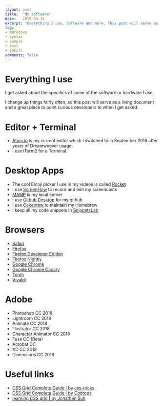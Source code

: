 ```yaml
---
layout: post
title:  "My Software"
date:   2016-03-15
excerpt: "Everything I use, Software and more. This post will serve as a living document and a place to point curious developers to when I get asked "
tag:
- markdown
- syntax
- sample
- test
- jekyll
comments: false
---
```


# Everything I use

I get asked about the specifics of some of the software or hardware I use.

I change up things fairly often, so this post will serve as a living document and a great place to point curious developers to when I get asked.

# Editor + Terminal

 * <a href="#" class="btn">Atom.io</a> is my current editor which I switched to in September 2016 after years of Dreamweaver usage.
 * I use iTerm2 for a Terminal.

# Desktop Apps

  * The cool Emoji picker I use in my videos is called <a href="http://matthewpalmer.net/rocket/" class="btn">Rocket</a>
  * I use <a href="https://www.telestream.net/screenflow/" class="btn">ScreenFlow</a> to record and edit my screencasts
  * <a href="https://www.mamp.info/" class="btn">MAMP</a> is my local server
  * I use <a href="https://desktop.github.com/" class="btn">Github Desktop</a> for my github
  * I use <a href="https://www.cakebrew.com/" class="btn">Cakebrew</a> to maintain my Homebrew
  * I keep all my code snippets in <a href="https://www.renfei.org/snippets-lab/" class="btn">SnippetsLab</a>

# Browsers

  * <a href="https://www.apple.com/au/safari/" class="btn">Safari</a>
  * <a href="https://www.mozilla.org/en-US/firefox/new/" class="btn">Firefox</a>
  * <a href="https://www.mozilla.org/en-US/firefox/developer/" class="btn">Firefox Developer Edition</a>
  * <a href="https://www.mozilla.org/en-US/firefox/channel/desktop/" class="btn">Firefox Nightly</a>
  * <a href="https://www.google.com/chrome/browser/desktop/index.html" class="btn">Google Chrome</a>
  * <a href="https://www.google.com.au/chrome/browser/canary.html" class="btn">Google Chrome Canary</a>
  * <a href="torchbrowser.com/
" class="btn">Torch</a>
  * <a href="https://vivaldi.com/?lang=en" class="btn">Vivaldi</a>

# Adobe

  * Photoshop CC 2018
  * Lightroom CC 2018
  * Animate CC 2018
  * Illustrator CC 2018
  * Character Animator CC 2018
  * Fuse CC (Beta)
  * Acrobat DC
  * XD CC 2018
  * Dimensions CC 2018

# Useful links

  * <a href="https://css-tricks.com/snippets/css/complete-guide-grid/" class="btn">CSS Grid Complete Guide | by css-tricks</a>
  * <a href="https://tympanus.net/codrops/css_reference/grid/" class="btn">CSS Grid Complete Guide | by Codrops</a>
  * <a href="http://learncssgrid.com" class="btn">learning CSS grid | by Jonathan Suh</a>
